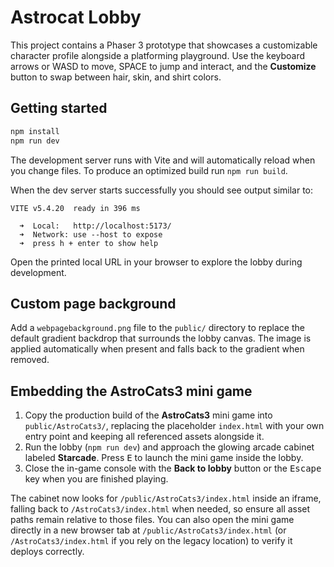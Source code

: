 # Astrocat Lobby

This project contains a Phaser 3 prototype that showcases a customizable character profile alongside a platforming playground.  Use the keyboard arrows or WASD to move, SPACE to jump and interact, and the **Customize** button to swap between hair, skin, and shirt colors.

## Getting started

```bash
npm install
npm run dev
```

The development server runs with Vite and will automatically reload when you change files.  To produce an optimized build run `npm run build`.

When the dev server starts successfully you should see output similar to:

```
VITE v5.4.20  ready in 396 ms

  ➜  Local:   http://localhost:5173/
  ➜  Network: use --host to expose
  ➜  press h + enter to show help
```

Open the printed local URL in your browser to explore the lobby during development.

## Custom page background

Add a `webpagebackground.png` file to the `public/` directory to replace the default gradient backdrop that surrounds the lobby canvas. The image is applied automatically when present and falls back to the gradient when removed.

## Embedding the AstroCats3 mini game

1. Copy the production build of the **AstroCats3** mini game into `public/AstroCats3/`, replacing the placeholder `index.html` with your own entry point and keeping all referenced assets alongside it.
2. Run the lobby (`npm run dev`) and approach the glowing arcade cabinet labeled **Starcade**. Press <kbd>E</kbd> to launch the mini game inside the lobby.
3. Close the in-game console with the **Back to lobby** button or the <kbd>Escape</kbd> key when you are finished playing.

The cabinet now looks for `/public/AstroCats3/index.html` inside an iframe, falling back to `/AstroCats3/index.html` when needed, so ensure all asset paths remain relative to those files. You can also open the mini game directly in a new browser tab at `/public/AstroCats3/index.html` (or `/AstroCats3/index.html` if you rely on the legacy location) to verify it deploys correctly.
